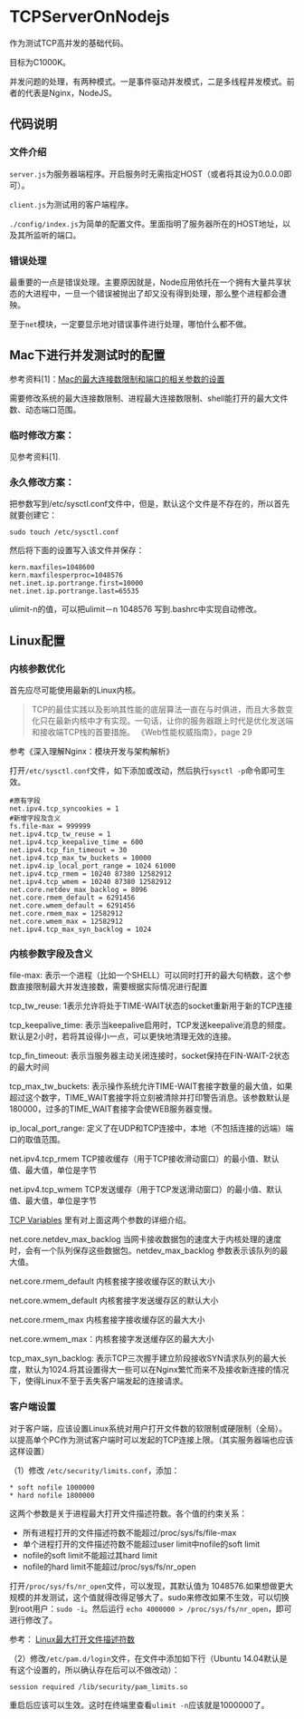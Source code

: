# TCPServerOnNodejs

作为测试TCP高并发的基础代码。

目标为C1000K。

并发问题的处理，有两种模式。一是事件驱动并发模式，二是多线程并发模式。前者的代表是Nginx，NodeJS。

## 代码说明
### 文件介绍
`server.js`为服务器端程序。开启服务时无需指定HOST（或者将其设为0.0.0.0即可）。

`client.js`为测试用的客户端程序。

`./config/index.js`为简单的配置文件。里面指明了服务器所在的HOST地址，以及其所监听的端口。

### 错误处理
最重要的一点是错误处理。主要原因就是，Node应用依托在一个拥有大量共享状态的大进程中，一旦一个错误被抛出了却又没有得到处理，那么整个进程都会遭殃。

至于`net`模块，一定要显示地对错误事件进行处理，哪怕什么都不做。

## Mac下进行并发测试时的配置
参考资料[1]：[Mac的最大连接数限制和端口的相关参数的设置](http://tinylee.info/mac-maxfiles-portrange.html)

需要修改系统的最大连接数限制、进程最大连接数限制、shell能打开的最大文件数、动态端口范围。

### 临时修改方案：
见参考资料[1].

### 永久修改方案：

把参数写到/etc/sysctl.conf文件中，但是，默认这个文件是不存在的，所以首先就要创建它：

```
sudo touch /etc/sysctl.conf
```

然后将下面的设置写入该文件并保存：

```
kern.maxfiles=1048600
kern.maxfilesperproc=1048576
net.inet.ip.portrange.first=10000   
net.inet.ip.portrange.last=65535
```

ulimit-n的值，可以把ulimit－n 1048576 写到.bashrc中实现自动修改。

## Linux配置
### 内核参数优化
首先应尽可能使用最新的Linux内核。

> TCP的最佳实践以及影响其性能的底层算法一直在与时俱进，而且大多数变化只在最新内核中才有实现。一句话，让你的服务器跟上时代是优化发送端和接收端TCP栈的首要措施。
> 《Web性能权威指南》，page 29

参考《深入理解Nginx：模块开发与架构解析》

打开`/etc/sysctl.conf`文件，如下添加或改动，然后执行`sysctl -p`命令即可生效。

```
#原有字段
net.ipv4.tcp_syncookies = 1
#新增字段及含义
fs.file-max = 999999
net.ipv4.tcp_tw_reuse = 1
net.ipv4.tcp_keepalive_time = 600
net.ipv4.tcp_fin_timeout = 30
net.ipv4.tcp_max_tw_buckets = 10000
net.ipv4.ip_local_port_range = 1024 61000
net.ipv4.tcp_rmem = 10240 87380 12582912
net.ipv4.tcp_wmem = 10240 87380 12582912
net.core.netdev_max_backlog = 8096
net.core.rmem_default = 6291456
net.core.wmem_default = 6291456
net.core.rmem_max = 12582912
net.core.wmem_max = 12582912
net.ipv4.tcp_max_syn_backlog = 1024
```

### 内核参数字段及含义

file-max: 表示一个进程（比如一个SHELL）可以同时打开的最大句柄数，这个参数直接限制最大并发连接数，需要根据实际情况进行配置

tcp_tw_reuse: 1表示允许将处于TIME-WAIT状态的socket重新用于新的TCP连接

tcp_keepalive_time: 表示当keepalive启用时，TCP发送keepalive消息的频度。默认是2小时，若将其设得小一点，可以更快地清理无效的连接。

tcp_fin_timeout: 表示当服务器主动关闭连接时，socket保持在FIN-WAIT-2状态的最大时间

tcp_max_tw_buckets: 表示操作系统允许TIME-WAIT套接字数量的最大值，如果超过这个数字，TIME_WAIT套接字将立刻被清除并打印警告消息。该参数默认是180000，过多的TIME_WAIT套接字会使WEB服务器变慢。

ip_local_port_range: 定义了在UDP和TCP连接中，本地（不包括连接的远端）端口的取值范围。

net.ipv4.tcp_rmem TCP接收缓存（用于TCP接收滑动窗口）的最小值、默认值、最大值，单位是字节

net.ipv4.tcp_wmem TCP发送缓存（用于TCP发送滑动窗口）的最小值、默认值、最大值，单位是字节

[TCP Variables](https://www.frozentux.net/ipsysctl-tutorial/chunkyhtml/tcpvariables.html) 里有对上面这两个参数的详细介绍。

net.core.netdev_max_backlog 当网卡接收数据包的速度大于内核处理的速度时，会有一个队列保存这些数据包。netdev_max_backlog 参数表示该队列的最大值。

net.core.rmem_default 内核套接字接收缓存区的默认大小

net.core.wmem_default 内核套接字发送缓存区的默认大小

net.core.rmem_max 内核套接字接收缓存区的最大大小

net.core.wmem_max：内核套接字发送缓存区的最大大小

tcp_max_syn_backlog: 表示TCP三次握手建立阶段接收SYN请求队列的最大长度，默认为1024.将其设置得大一些可以在Nginx繁忙而来不及接收新连接的情况下，使得Linux不至于丢失客户端发起的连接请求。

### 客户端设置
对于客户端，应该设置Linux系统对用户打开文件数的软限制或硬限制（全局）。以提高单个PC作为测试客户端时可以发起的TCP连接上限。（其实服务器端也应该这样设置）

（1）修改 `/etc/security/limits.conf`，添加：

```
* soft nofile 1000000
* hard nofile 1800000
```

这两个参数是关于进程最大打开文件描述符数。各个值的约束关系：

+ 所有进程打开的文件描述符数不能超过/proc/sys/fs/file-max
+ 单个进程打开的文件描述符数不能超过user limit中nofile的soft limit
+ nofile的soft limit不能超过其hard limit
+ nofile的hard limit不能超过/proc/sys/fs/nr_open

打开`/proc/sys/fs/nr_open`文件，可以发现，其默认值为 1048576.如果想做更大规模的并发测试，这个值就得改得足够大了。sudo来修改如果不生效，可以切换到root用户：`sudo -i`。然后运行 `echo 4000000 > /proc/sys/fs/nr_open`，即可进行修改了。

参考： [Linux最大打开文件描述符数](http://blog.csdn.net/superchanon/article/details/13303705)

（2）修改`/etc/pam.d/login`文件，在文件中添加如下行（Ubuntu 14.04默认是有这个设置的，所以确认存在后可以不做改动）：
```
session required /lib/security/pam_limits.so
```

重启后应该可以生效。这时在终端里查看`ulimit -n`应该就是1000000了。
